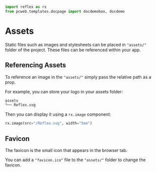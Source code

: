 ```python exec

import reflex as rx
from pcweb.templates.docpage import docdemobox, docdemo
```

# Assets

Static files such as images and stylesheets can be placed in `"assets/"` folder of the project. These files can be referenced within your app.

## Referencing Assets

To reference an image in the `"assets/"` simply pass the relative path as a prop.

For example, you can store your logo in your assets folder:
```bash
assets
└── Reflex.svg
```

Then you can display it using a `rx.image` component:

```python demo
rx.image(src="/Reflex.svg", width="5em")
```

## Favicon

The favicon is the small icon that appears in the browser tab.

You can add a `"favicon.ico"` file to the `"assets/"` folder to change the favicon.